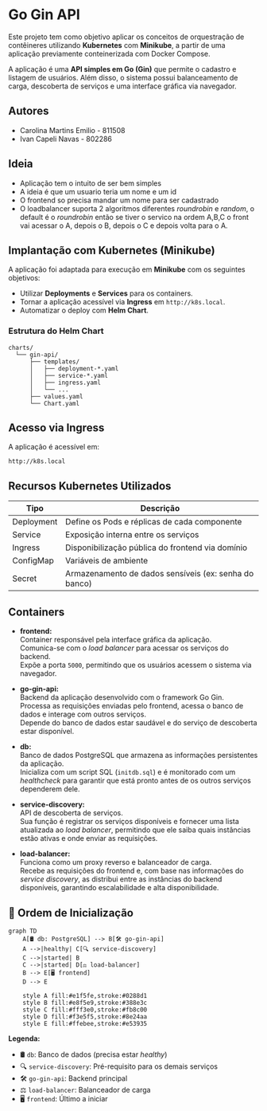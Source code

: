 # Go Gin API

Este projeto tem como objetivo aplicar os conceitos de orquestração de contêineres utilizando **Kubernetes** com **Minikube**, a partir de uma aplicação previamente conteinerizada com Docker Compose.

A aplicação é uma **API simples em Go (Gin)** que permite o cadastro e listagem de usuários. Além disso, o sistema possui balanceamento de carga, descoberta de serviços e uma interface gráfica via navegador.

## Autores
- Carolina Martins Emilio - 811508  
- Ivan Capeli Navas - 802286

## Ideia
- Aplicação tem o intuito de ser bem simples
- A ideia é que um usuario teria um nome e um id
- O frontend so precisa mandar um nome para ser cadastrado
- O loadbalancer suporta 2 algoritmos diferentes *roundrobin* e *random*, o default é o *roundrobin* então se tiver o servico na ordem A,B,C o front vai acessar o A, depois o B, depois o C e depois volta para o A.

## Implantação com Kubernetes (Minikube)

A aplicação foi adaptada para execução em **Minikube** com os seguintes objetivos:

- Utilizar **Deployments** e **Services** para os containers.
- Tornar a aplicação acessível via **Ingress** em `http://k8s.local`.
- Automatizar o deploy com **Helm Chart**.


### Estrutura do Helm Chart

```text
charts/
  └── gin-api/
      ├── templates/
      │   ├── deployment-*.yaml
      │   ├── service-*.yaml
      │   ├── ingress.yaml
      │   └── ...
      ├── values.yaml
      └── Chart.yaml
```


## Acesso via Ingress
A aplicação é acessível em:
```text
http://k8s.local
```
## Recursos Kubernetes Utilizados

| Tipo       | Descrição                                                 |
|------------|------------------------------------------------------------|
| Deployment | Define os Pods e réplicas de cada componente              |
| Service    | Exposição interna entre os serviços                       |
| Ingress    | Disponibilização pública do frontend via domínio          |
| ConfigMap  | Variáveis de ambiente                                     |
| Secret     | Armazenamento de dados sensíveis (ex: senha do banco)     |

## Containers

- **frontend:**  
  Container responsável pela interface gráfica da aplicação.  
  Comunica-se com o *load balancer* para acessar os serviços do backend.  
  Expõe a porta `5000`, permitindo que os usuários acessem o sistema via navegador.

- **go-gin-api:**  
  Backend da aplicação desenvolvido com o framework Go Gin.  
  Processa as requisições enviadas pelo frontend, acessa o banco de dados e interage com outros serviços.  
  Depende do banco de dados estar saudável e do serviço de descoberta estar disponível.

- **db:**  
  Banco de dados PostgreSQL que armazena as informações persistentes da aplicação.  
  Inicializa com um script SQL (`initdb.sql`) e é monitorado com um *healthcheck* para garantir que está pronto antes de os outros serviços dependerem dele.

- **service-discovery:**  
  API de descoberta de serviços.  
  Sua função é registrar os serviços disponíveis e fornecer uma lista atualizada ao *load balancer*, permitindo que ele saiba quais instâncias estão ativas e onde enviar as requisições.

- **load-balancer:**  
  Funciona como um proxy reverso e balanceador de carga.  
  Recebe as requisições do frontend e, com base nas informações do *service discovery*, as distribui entre as instâncias do backend disponíveis, garantindo escalabilidade e alta disponibilidade.
 

## 🔄 Ordem de Inicialização

```mermaid
graph TD
    A[🛢️ db: PostgreSQL] --> B[🛠️ go-gin-api]
    A -->|healthy| C[🔍 service-discovery]
    C -->|started| B
    C -->|started| D[⚖️ load-balancer]
    B --> E[🖥️ frontend]
    D --> E
    
    style A fill:#e1f5fe,stroke:#0288d1
    style B fill:#e8f5e9,stroke:#388e3c
    style C fill:#fff3e0,stroke:#fb8c00
    style D fill:#f3e5f5,stroke:#8e24aa
    style E fill:#ffebee,stroke:#e53935
```

**Legenda:**  
- 🛢️ `db`: Banco de dados (precisa estar *healthy*)  
- 🔍 `service-discovery`: Pré-requisito para os demais serviços  
- 🛠️ `go-gin-api`: Backend principal  
- ⚖️ `load-balancer`: Balanceador de carga  
- 🖥️ `frontend`: Último a iniciar

  
